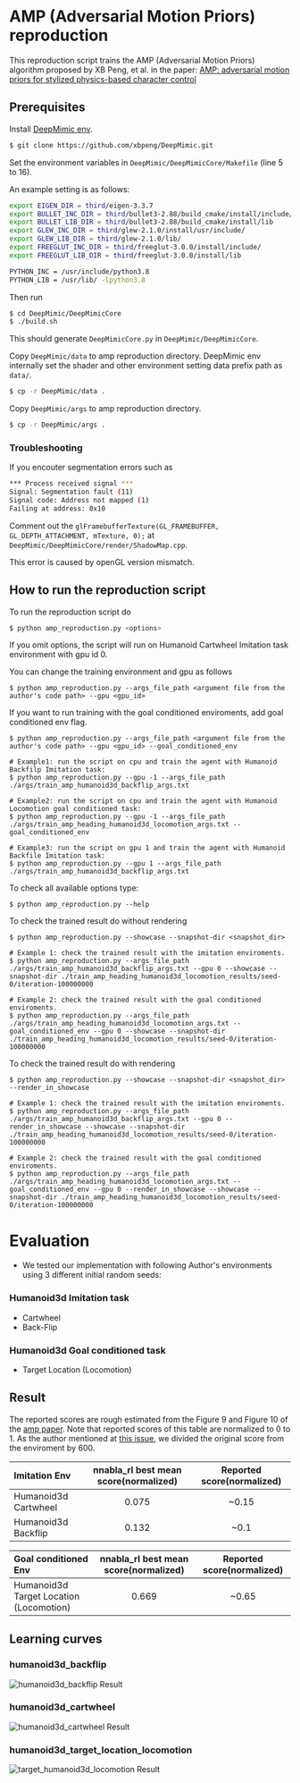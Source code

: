 # AMP (Adversarial Motion Priors) reproduction

This reproduction script trains the AMP (Adversarial Motion Priors) algorithm proposed by 
XB Peng, et al. in the paper: [AMP: adversarial motion priors for stylized physics-based character control](https://arxiv.org/abs/2104.02180)

## Prerequisites

Install [DeepMimic env](https://github.com/xbpeng/DeepMimic).

```sh
$ git clone https://github.com/xbpeng/DeepMimic.git
```

Set the environment variables in `DeepMimic/DeepMimicCore/Makefile` (line 5 to 16).

An example setting is as follows:

```sh
export EIGEN_DIR = third/eigen-3.3.7
export BULLET_INC_DIR = third/bullet3-2.88/build_cmake/install/include/bullet/
export BULLET_LIB_DIR = third/bullet3-2.88/build_cmake/install/lib
export GLEW_INC_DIR = third/glew-2.1.0/install/usr/include/
export GLEW_LIB_DIR = third/glew-2.1.0/lib/
export FREEGLUT_INC_DIR = third/freeglut-3.0.0/install/include/
export FREEGLUT_LIB_DIR = third/freeglut-3.0.0/install/lib

PYTHON_INC = /usr/include/python3.8
PYTHON_LIB = /usr/lib/ -lpython3.8
```

Then run

```sh
$ cd DeepMimic/DeepMimicCore
$ ./build.sh
```

This should generate `DeepMimicCore.py` in `DeepMimic/DeepMimicCore`.


Copy `DeepMimic/data` to amp reproduction directory.
DeepMimic env internally set the shader and other environment setting data prefix path as `data/`.

```sh
$ cp -r DeepMimic/data .
```

Copy `DeepMimic/args` to amp reproduction directory.

```sh
$ cp -r DeepMimic/args .
```

### Troubleshooting

If you encouter segmentation errors such as 

```sh
*** Process received signal ***
Signal: Segmentation fault (11)
Signal code: Address not mapped (1)
Failing at address: 0x10
```

Comment out the `glFramebufferTexture(GL_FRAMEBUFFER, GL_DEPTH_ATTACHMENT, mTexture, 0);` at `DeepMimic/DeepMimicCore/render/ShadowMap.cpp`.

This error is caused by openGL version mismatch.

## How to run the reproduction script

To run the reproduction script do

```sh
$ python amp_reproduction.py <options>
```

If you omit options, the script will run on Humanoid Cartwheel Imitation task environment with gpu id 0.

You can change the training environment and gpu as follows

```
$ python amp_reproduction.py --args_file_path <argument file from the author's code path> --gpu <gpu_id> 
```

If you want to run training with the goal conditioned enviroments, add goal conditioned env flag.

```
$ python amp_reproduction.py --args_file_path <argument file from the author's code path> --gpu <gpu_id> --goal_conditioned_env
```

```
# Example1: run the script on cpu and train the agent with Humanoid Backfilp Imitation task:
$ python amp_reproduction.py --gpu -1 --args_file_path ./args/train_amp_humanoid3d_backflip_args.txt

# Example2: run the script on cpu and train the agent with Humanoid Locomotion goal conditioned task:
$ python amp_reproduction.py --gpu -1 --args_file_path ./args/train_amp_heading_humanoid3d_locomotion_args.txt --goal_conditioned_env

# Example3: run the script on gpu 1 and train the agent with Humanoid Backfile Imitation task:
$ python amp_reproduction.py --gpu 1 --args_file_path ./args/train_amp_humanoid3d_backflip_args.txt
```

To check all available options type:

```
$ python amp_reproduction.py --help
```

To check the trained result do without rendering 

```
$ python amp_reproduction.py --showcase --snapshot-dir <snapshot_dir>

# Example 1: check the trained result with the imitation enviroments.
$ python amp_reproduction.py --args_file_path ./args/train_amp_humanoid3d_backflip_args.txt --gpu 0 --showcase --snapshot-dir ./train_amp_heading_humanoid3d_locomotion_results/seed-0/iteration-100000000

# Example 2: check the trained result with the goal conditioned enviroments.
$ python amp_reproduction.py --args_file_path ./args/train_amp_heading_humanoid3d_locomotion_args.txt --goal_conditioned_env --gpu 0 --showcase --snapshot-dir ./train_amp_heading_humanoid3d_locomotion_results/seed-0/iteration-100000000
```

To check the trained result do with rendering

```
$ python amp_reproduction.py --showcase --snapshot-dir <snapshot_dir> --render_in_showcase

# Example 1: check the trained result with the imitation enviroments.
$ python amp_reproduction.py --args_file_path ./args/train_amp_humanoid3d_backflip_args.txt --gpu 0 --render_in_showcase --showcase --snapshot-dir ./train_amp_heading_humanoid3d_locomotion_results/seed-0/iteration-100000000

# Example 2: check the trained result with the goal conditioned enviroments.
$ python amp_reproduction.py --args_file_path ./args/train_amp_heading_humanoid3d_locomotion_args.txt --goal_conditioned_env --gpu 0 --render_in_showcase --showcase --snapshot-dir ./train_amp_heading_humanoid3d_locomotion_results/seed-0/iteration-100000000
```

# Evaluation

- We tested our implementation with following Author's environments using 3 different initial random seeds:

### Humanoid3d Imitation task

- Cartwheel
- Back-Flip

### Humanoid3d Goal conditioned task

- Target Location (Locomotion)

## Result

The reported scores are rough estimated from the Figure 9 and Figure 10 of the [amp paper](https://arxiv.org/pdf/2104.02180.pdf).
Note that reported scores of this table are normalized to 0 to 1.
As the author mentioned at [this issue](https://github.com/xbpeng/DeepMimic/issues/112), we divided the original score from the enviroment by 600.

| Imitation Env |nnabla_rl best mean score(normalized) | Reported score(normalized) |
|:---|:---:|:---:|
|Humanoid3d Cartwheel|0.075|~0.15|
|Humanoid3d Backflip|0.132|~0.1|

| Goal conditioned Env | nnabla_rl best mean score(normalized) | Reported score(normalized) |
|:---|:---:|:---:|
|Humanoid3d Target Location (Locomotion)|0.669|~0.65|

## Learning curves

### humanoid3d_backflip

![humanoid3d_backflip Result](reproduction_results/humanoid3d_backflip_results/result.png)

### humanoid3d_cartwheel

![humanoid3d_cartwheel Result](reproduction_results/humanoid3d_cartwheel_results/result.png)

### humanoid3d_target_location_locomotion

![target_humanoid3d_locomotion Result](reproduction_results/target_humanoid3d_locomotion_results/result.png)
